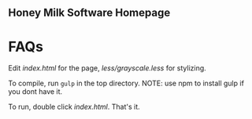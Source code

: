 ## Honey Milk Software Homepage

# FAQs
Edit *index.html* for the page, *less/grayscale.less* for stylizing.

To compile, run `gulp` in the top directory.
NOTE: use npm to install gulp if you dont have it.

To run, double click *index.html*. That's it.
